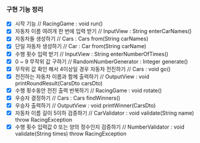### 구현 기능 정리 ###
- [x] 시작 기능 // RacingGame : void run()
- [x] 자동차 이름 여려개 한 번에 입력 받기 // InputView : String enterCarNames()
- [x] 자동차들 생성하기 // Cars : Cars from(String carNames)
- [x] 단일 자동차 생성하기 // Car : Car from(String carName)
- [x] 수행 횟수 입력 받기 // InputView : String enterNumberOfTimes()
- [x] 0 ~ 9 무작위 값 구하기 // RandomNumberGenerator : Integer generate()
- [x] 무작위 값 확인 해서 4이상일 경우 자동차 전진하기 // Cars : void go()
- [x] 전진하는 자동차 이름과 함께 출력하기 // OutputView : void printRoundResult(CarsDto carsDto)
- [x] 수행 횟수동안 전진 출력 반복하기 // RacingGame : void rotate()
- [x] 우승자 결정하기 // Cars : Cars findWinners()
- [x] 우승자 출력하기 // OutputView : void printWinner(CarsDto)
- [x] 자동차 이름 길이 5이하 검증하기 // CarValidator : void validate(String name) throw RacingException
- [x] 수행 횟수 입력값 0 또는 양의 정수인지 검증하기 // NumberValidator : void validate(String times) throw RacingException